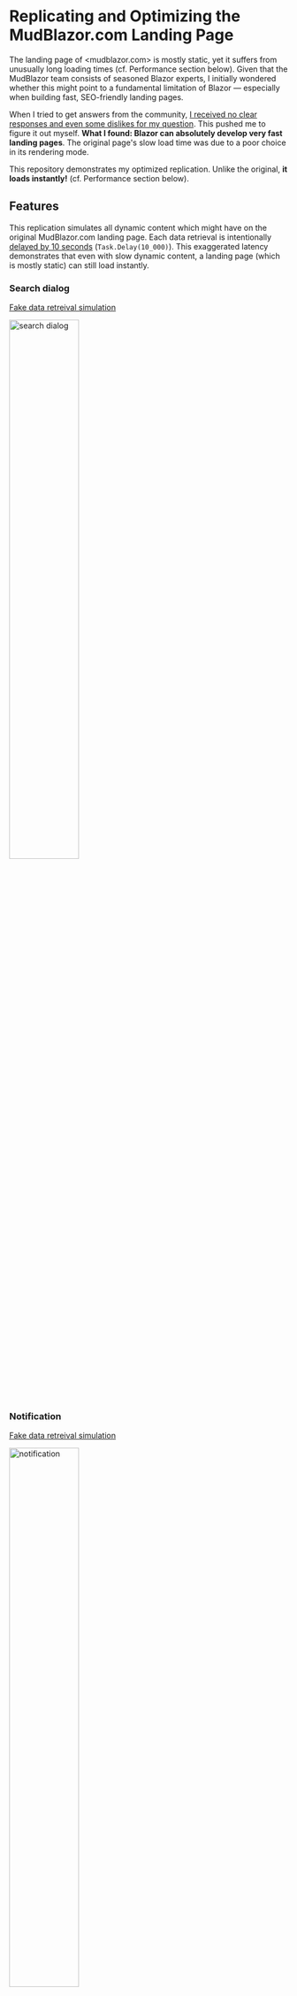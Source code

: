 # Replicating and Optimizing the MudBlazor.com Landing Page

The landing page of <mudblazor.com> is mostly static, yet it suffers from unusually long loading times (cf. Performance section below). Given that the MudBlazor team consists of seasoned Blazor experts, I initially wondered whether this might point to a fundamental limitation of Blazor — especially when building fast, SEO-friendly landing pages.

When I tried to get answers from the community, [I received no clear responses and even some dislikes for my question](https://github.com/MudBlazor/MudBlazor/discussions/11495). This pushed me to figure it out myself. **What I found: Blazor can absolutely develop very fast landing pages**. The original page's slow load time was due to a poor choice in its rendering mode.

This repository demonstrates my optimized replication. Unlike the original, **it loads instantly!** (cf. Performance section below).

## Features

This replication simulates all dynamic content which might have on the original MudBlazor.com landing page.
Each data retrieval is intentionally [delayed by 10 seconds](./DaisyMudDomain/SimulationOptions.cs) (`Task.Delay(10_000)`). This exaggerated latency demonstrates that even with slow dynamic content, a landing page (which is mostly static) can still load instantly.

### Search dialog

[Fake data retreival simulation](./app/DaisyMudDomain/SearchService.cs)

 <img src="./docs/images/image-4.png" alt="search dialog" width="50%">

### Notification

[Fake data retreival simulation](./app/DaisyMudDomain/NotificationService.cs)

<img src="./docs/images/image-5.png" alt="notification" width="50%">

### Country list & Stats

[Fake data retreival simulation](./app/DaisyMudDomain/CountryListService.cs)

<img src="./docs/images/image-6.png" alt="stats" width="50%">

### Testimonial

[Fake data retreival simulation](./app/DaisyMudDomain/TestimonialService.cs)

<img src="./docs/images/image-7.png" alt="testimonial" width="50%">

### Text direction switcher (RTL, LTR)

<img src="./docs/images/image-8.png" alt="Text direction" width="50%">

### Theme switcher (Dark, Light, Auto)

<img src="./docs/images/image-9.png" alt="Theme switcher" width="50%">

### Mock up Application

A complex dashboard demo (from [nexus.daisyui.com/dashboards/ecommerce](https://nexus.daisyui.com/dashboards/ecommerce)) is embedded via an iframe within a mobile/tablet mockup.

This approach, which I've used to save development time, offers superior isolation and maintainability compared to MudBlazor.com's original "direct embedding" method. Using an iframe keeps the demo application isolated, simplifying maintenance for both the main landing page and the demo itself.

While my replication only synchronizes the Dark/Light theme setting and cannot synchronize the Text Direction setting (due to cross-domain limitations); the original MudBlazor's demo app, being on the same domain, could fully benefit from my iframe technique without sacrificing any features.

<img src="./docs/images/image-12.png" alt="Mock up" width="50%">

### Drawer - Mobile first

I didn't spent much effort to replicate the app drawer, But here it is functional..

<img src="./docs/images/image-10.png" alt="Drawer" width="50%">

### Codes demo animation

I discovered a small animation here last minute and added it to this replication.. These are advance CSS for me (I only knew basic CSS stuff). Most CSS problem was solved with help of various LLMLs.

<img src="./docs/images/image-11.png" alt="Codes demo animation" width="50%">

## Performance comparison

This comparison highlights the significant performance gains of the optimized replication, even under less-than-ideal conditions

The replication was run locally using `dotnet run` (without `--release`) and temporarily exposed via a [Cloudflare dev tunnel](https://developers.cloudflare.com/pages/how-to/preview-with-cloudflare-tunnel/) .

While these "Apple vs. Orange" comparisons are not strictly scientific, they provide a strong indication of the improved user-perceived performance.

### Google's pagespeed

|                                        | Mobile | Desktop | Link                                                                                                                   |
| -------------------------------------- | ------ | ------- | ---------------------------------------------------------------------------------------------------------------------- |
| Official <mudblazor.com>               | 34     | 40      | <https://pagespeed.web.dev/analysis/https-www-mudblazor-com/jqmjl4bu2u?form_factor=desktop>                              |
| Replication<br>(via Cloudflare Tunnel) | 59     | 86      | <https://pagespeed.web.dev/analysis/https-eur-starter-richard-becoming-trycloudflare-com/49hm85qqx4?form_factor=desktop> |

### GTMetrix metrix

|                                        | Performance | Largest Contentful Paint | Total Blocking Time | Time to interractive | Fully loaded |                                                                                         |
| -------------------------------------- | ----------- | ------------------------ | ------------------- | -------------------- | ------------ | --------------------------------------------------------------------------------------- |
| Official <mudblazor.com>               | 33%         | 13.3s                    | 3s                  | 14.3                 | 13.6         | <https://gtmetrix.com/reports/www.mudblazor.com/CN8eBGjK/>                                |
| Replication<br>(via Cloudflare Tunnel) | 88%         | 1.5s                     | 34ms                | 8s                   | 32.4s        | <https://gtmetrix.com/reports/broadway-wins-exceptions-satin.trycloudflare.com/CgnjGllY/> |

## How the Optimization Was Implemented

The original MudBlazor.com landing page likely uses **Interactive WebAssembly**, a poor choice for static-content-heavy landing pages.

My replication utilizes **Static Server rendering for most components**, switching to **Interactive Server rendering** only for components requiring dynamic server data.

### Server Data Display & Double Loading Mitigation

To address the common "double loading" issue caused by pre-rendering, where data is fetched twice, LLMs often suggest disabling pre-rendering or using [`PersistentComponentState`](https://learn.microsoft.com/en-us/aspnet/core/blazor/components/lifecycle?view=aspnetcore-9.0#handle-incomplete-asynchronous-actions-at-render). And I opted for a third, more streamlined solution: combining `InteractiveServer` with an `OnAfterRender/firstRender` check.

```razor
@rendermode InteractiveServer

@if (StatsData is null) {
    <div class="skeleton">Display Loading spinner or A Skeleton place holder..</div>
}
else {
    <div>@StatsData</div>
}

@inject StatsService _statsService

@code
{
    public StatsData? StatsData { get; set; }
    protected override async Task OnAfterRenderAsync(bool firstRender)
    {
        if (firstRender)
        {
            if (StatsData is null)
            {
                StatsData = await _statsService.GetStats(CancellationToken.None);
                StateHasChanged(); //data is ready, request rendering again
            }
        }
    }
}
```

**Advantages of this approach:**

- **Eliminates Double Loading:** Solves the double loading issue without the boilerplate of the more complex `PersistentComponentState` pattern.
- **Maximizes Pre-rendering:** Ensures static content renders instantly on the server, providing immediate perceived performance.

This method allows the end-user to see all static content immediately, with dynamic server data populating shortly thereafter (simulated as 10 seconds in this project). I typically display a skeleton placeholder during this waiting period, as shown below:

<img src="./docs/images/image-13.png" alt="skeleton" width="30%" />
<img src="./docs/images/image-14.png" alt="skeleton" width="30%" />
<img src="./docs/images/image-15.png" alt="skeleton" width="30%" />

## Conclusion

This replication taught me a great deal about Blazor and CSS. After completing this small project, I gained more confidence in Blazor's capabilities and its future. I will happily embrace it within my tech stack.
